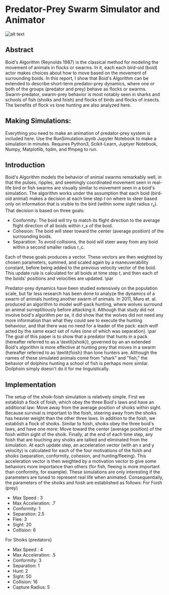 # Predator-Prey Swarm Simulator and Animator
![alt text](https://github.com/DanielMortenson/PredatoryBoids/boids.png?raw=true)

## Abstract

Boid's Algorithm (Reynolds 1987) is the classical method for modeling the movement of animals in flocks or swarms. In it, each each bird-oid (boid) actor makes choices about how to move based on the movement of surrounding boids. In this report, I show that Boid's Algorithm can be extended to describe short-term predator-prey dynamics, where one or both of the groups (predator and prey) behave as flocks or swarms. Swarm-predator, swarm-prey behavior is most notably seen in sharks and schools of fish (shoiks and foish) and flocks of birds and flocks of insects. The benefits of flock vs lone hunting are also analyzed here.

## Making Simulations: 

Everything you need to make an animation of predator-prey system is included here. Use the RunSimulation.ipynb Jupyter Notebook to make a simulation in minutes. Requires Python3, Scikit-Learn, Juptyer Notebook, Numpy, Matplotlib, tqdm, and ffmpeg to run.

## Introduction

Boid's Algorithm models the behavior of animal swarms remarkably well, in that the pulses, ripples, and seemingly coordinated movement seen in real-life bird or fish swarms are visually similar to movement seen in a boid's simulation. The algorithm works under the assumption that each boid (bird-oid animal) makes a decision at each time step $t$ on where to steer based only on information that is visible to the bird (within some sight radius $r_s$). That decision is based on three goals:

- Conformity: The boid will try to match its flight direction to the average flight direction of all boids within r_s of the boid.
- Cohesion: The boid will steer toward the center (average position) of the surrounding boids.
- Separation: To avoid collisions, the boid will steer away from any boid within a second smaller radius r_c.

Each of these goals produces a vector. These vectors are then weighted by chosen parameters, summed, and scaled again by a maneuverability constant, before being added to the previous velocity vector of the boid.
This update rule is calculated for all boids at time step $t$, and then each of the boids' positions and velocities are updated. \par

Predator-prey dynamics have been studied extensively on the population scale, but far less research has been done to analyze the dynamics of a swarm of animals hunting another swarm of animals. In 2011, Muro et. al. produced an algorithm to model wolf-pack hunting, where wolves surround an animal surreptitiously before attacking it. Although that study did not involve boid's algorithm per se, it did show that the wolves did not need any more information than what they could see to execute the hunting behaviour, and that there was no need for a leader of the pack: each wolf acted by the same exact set of rules (one of which was separation). \par
The goal of this paper is to show that a  predator that hunts in a pack (hereafter referred to as a \textit{shoik}), governed by an an extended Boid's algorithm is more effective at hunting prey that moves in a swarm (hereafter referred to as \textit{foish} than lone hunters are. Although the names of these simulated animals come from "shark" and "fish," the behavior of dolphins hunting a school of fish is perhaps more similar. Doilphoin simply doesn't do it for me linguistically.

## Implementation

The setup of the shoik-foish simulation is relatively simple. First we establish a flock of foish, which obey the three Boid's laws and have an additional law: Move away from the average position of shoiks within sight. Because survival is important to the foish, steering away from the shoiks has heavier weight than the other three laws. In addition to the foish, we establish a flock of shoiks. Similar to foish, shoiks obey the three boid's laws, and have one more: Move toward the center (average position) of the foish within sight of the shoik. Finally, at the end of each time step, any foish that are touching any shoiks are tallied and eliminated from the simulation. 
At each update step, an acceleration vector (with an x and y velocity) is calculated for each of the four motivations of the foish and shoiks (separation, conformity, cohesion, and hunting/fleeing). This acceleration vector is then weighted by a motivation vector to give some behaviors more importance than others (for fish, fleeing is more important than conformity, for example).
These simulations are only interesting if the parameters are tuned to represent real life when animated. Consequentially, the parameters of the shoiks and foish are established as follows:
For Foish (prey)
- Max Speed : 3
- Max Acceleration: .7
- Conformity: 1
- Separation: 2.5
- Flee: 3
- Sight: 20
- Collision: 6

For Shoiks (predators)
- Max Speed : 4
- Max Acceleration: .5
- Conformity: 3
- Separation: 1
- Hunt: 2
- Sight: 50
- Collision: 16
- Capture Radius: 5
